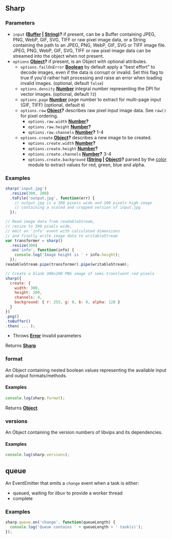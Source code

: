 <!-- Generated by documentation.js. Update this documentation by updating the source code. -->

## Sharp

### Parameters

-   `input` **([Buffer][1] \| [String][2])?** if present, can be
     a Buffer containing JPEG, PNG, WebP, GIF, SVG, TIFF or raw pixel image data, or
     a String containing the path to an JPEG, PNG, WebP, GIF, SVG or TIFF image file.
     JPEG, PNG, WebP, GIF, SVG, TIFF or raw pixel image data can be streamed into the object when not present.
-   `options` **[Object][3]?** if present, is an Object with optional attributes.
    -   `options.failOnError` **[Boolean][4]** by default apply a "best effort"
         to decode images, even if the data is corrupt or invalid. Set this flag to true
         if you'd rather halt processing and raise an error when loading invalid images. (optional, default `false`)
    -   `options.density` **[Number][5]** integral number representing the DPI for vector images. (optional, default `72`)
    -   `options.page` **[Number][5]** page number to extract for multi-page input (GIF, TIFF) (optional, default `0`)
    -   `options.raw` **[Object][3]?** describes raw pixel input image data. See `raw()` for pixel ordering.
        -   `options.raw.width` **[Number][5]?** 
        -   `options.raw.height` **[Number][5]?** 
        -   `options.raw.channels` **[Number][5]?** 1-4
    -   `options.create` **[Object][3]?** describes a new image to be created.
        -   `options.create.width` **[Number][5]?** 
        -   `options.create.height` **[Number][5]?** 
        -   `options.create.channels` **[Number][5]?** 3-4
        -   `options.create.background` **([String][2] \| [Object][3])?** parsed by the [color][6] module to extract values for red, green, blue and alpha.

### Examples

```javascript
sharp('input.jpg')
  .resize(300, 200)
  .toFile('output.jpg', function(err) {
    // output.jpg is a 300 pixels wide and 200 pixels high image
    // containing a scaled and cropped version of input.jpg
  });
```

```javascript
// Read image data from readableStream,
// resize to 300 pixels wide,
// emit an 'info' event with calculated dimensions
// and finally write image data to writableStream
var transformer = sharp()
  .resize(300)
  .on('info', function(info) {
    console.log('Image height is ' + info.height);
  });
readableStream.pipe(transformer).pipe(writableStream);
```

```javascript
// Create a blank 300x200 PNG image of semi-transluent red pixels
sharp({
  create: {
    width: 300,
    height: 200,
    channels: 4,
    background: { r: 255, g: 0, b: 0, alpha: 128 }
  }
})
.png()
.toBuffer()
.then( ... );
```

-   Throws **[Error][7]** Invalid parameters

Returns **[Sharp][8]** 

### format

An Object containing nested boolean values representing the available input and output formats/methods.

#### Examples

```javascript
console.log(sharp.format);
```

Returns **[Object][3]** 

### versions

An Object containing the version numbers of libvips and its dependencies.

#### Examples

```javascript
console.log(sharp.versions);
```

## queue

An EventEmitter that emits a `change` event when a task is either:

-   queued, waiting for _libuv_ to provide a worker thread
-   complete

### Examples

```javascript
sharp.queue.on('change', function(queueLength) {
  console.log('Queue contains ' + queueLength + ' task(s)');
});
```

[1]: https://nodejs.org/api/buffer.html

[2]: https://developer.mozilla.org/docs/Web/JavaScript/Reference/Global_Objects/String

[3]: https://developer.mozilla.org/docs/Web/JavaScript/Reference/Global_Objects/Object

[4]: https://developer.mozilla.org/docs/Web/JavaScript/Reference/Global_Objects/Boolean

[5]: https://developer.mozilla.org/docs/Web/JavaScript/Reference/Global_Objects/Number

[6]: https://www.npmjs.org/package/color

[7]: https://developer.mozilla.org/docs/Web/JavaScript/Reference/Global_Objects/Error

[8]: #sharp
